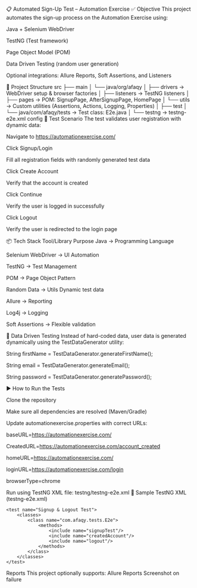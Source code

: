 📋 Automated Sign-Up Test – Automation Exercise
✅ Objective
This project automates the sign-up process on the Automation Exercise using:

Java + Selenium WebDriver

TestNG (Test framework)

Page Object Model (POM)

Data Driven Testing (random user generation)

Optional integrations: Allure Reports, Soft Assertions, and Listeners

📂 Project Structure
src
├── main
│   └── java/org/afaqy
│       ├── drivers        → WebDriver setup & browser factories
│       ├── listeners      → TestNG listeners
│       ├── pages          → POM: SignupPage, AfterSignupPage, HomePage
│       └── utils          → Custom utilities (Assertions, Actions, Logging, Properties)
│
├── test
│   └── java/com/afaqy/tests → Test class: E2e.java
│
└── testng                  → testng-e2e.xml config
🧪 Test Scenario
The test validates user registration with dynamic data:

Navigate to https://automationexercise.com/

Click Signup/Login

Fill all registration fields with randomly generated test data

Click Create Account

Verify that the account is created

Click Continue

Verify the user is logged in successfully

Click Logout

Verify the user is redirected to the login page

📦 Tech Stack
Tool/Library	Purpose
Java	-> Programming Language

Selenium WebDriver ->	UI Automation

TestNG	->   Test Management

POM	 -> Page Object Pattern

Random Data -> Utils	Dynamic test data

Allure -> Reporting

Log4j	-> Logging

Soft Assertions ->	Flexible validation

🔁 Data Driven Testing
Instead of hard-coded data, user data is generated dynamically using the TestDataGenerator utility:

String firstName = TestDataGenerator.generateFirstName();

String email = TestDataGenerator.generateEmail();

String password = TestDataGenerator.generatePassword();

▶️ How to Run the Tests

Clone the repository

Make sure all dependencies are resolved (Maven/Gradle)

Update automationexercise.properties with correct URLs:

baseURL=https://automationexercise.com/

CreatedURL=https://automationexercise.com/account_created

homeURL=https://automationexercise.com/

loginURL=https://automationexercise.com/login

browserType=chrome

Run using TestNG XML file:
testng/testng-e2e.xml
📜 Sample TestNG XML (testng-e2e.xml)
<?xml version="1.0" encoding="UTF-8"?>
<!DOCTYPE suite SYSTEM "https://testng.org/testng-1.0.dtd">
<suite name="AutomationExercise E2E Test Suite">
    <listeners>
        <listener class-name="org.afaqy.listeners.TestNGListeners"/>
    </listeners>

    <test name="Signup & Logout Test">
        <classes>
            <class name="com.afaqy.tests.E2e">
                <methods>
                    <include name="signupTest"/>
                    <include name="createdAccount"/>
                    <include name="logout"/>
                </methods>
            </class>
        </classes>
    </test>
</suite>

 Reports
This project optionally supports:
Allure Reports
Screenshot on failure
